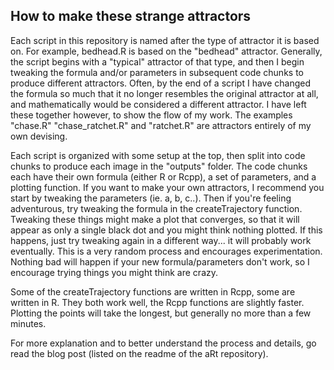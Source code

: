 ## How to make these strange attractors 

Each script in this repository is named after the type of attractor it is based on. For example, bedhead.R is based on the "bedhead" attractor. Generally, the script begins with a "typical" attractor of that type, and then I begin tweaking the formula and/or parameters in subsequent code chunks to produce different attractors. Often, by the end of a script I have changed the formula so much that it no longer resembles the original attractor at all, and mathematically would be considered a different attractor. I have left these together however, to show the flow of my work. The examples "chase.R" "chase_ratchet.R" and "ratchet.R" are attractors entirely of my own devising. 

Each script is organized with some setup at the top, then split into code chunks to produce each image in the "outputs" folder. The code chunks each have their own formula (either R or Rcpp), a set of parameters, and a plotting function. If you want to make your own attractors, I recommend you start by tweaking the parameters (ie. a, b, c..). Then if you're feeling adventurous, try tweaking the formula in the createTrajectory function. Tweaking these things might make a plot that converges, so that it will appear as only a single black dot and you might think nothing plotted. If this happens, just try tweaking again in a different way... it will probably work eventually. This is a very random process and encourages experimentation. Nothing bad will happen if your new formula/parameters don't work, so I encourage trying things you might think are crazy. 

Some of the createTrajectory functions are written in Rcpp, some are written in R. They both work well, the Rcpp functions are slightly faster. Plotting the points will take the longest, but generally no more than a few minutes. 

For more explanation and to better understand the process and details, go read the blog post (listed on the readme of the aRt repository). 